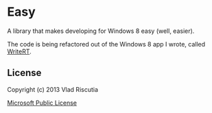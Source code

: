 Easy
====

A library that makes developing for Windows 8 easy (well, easier).

The code is being refactored out of the Windows 8 app I wrote, called
[WriteRT](http://vladris.com/writert).

License
-------

Copyright (c) 2013 Vlad Riscutia

[Microsoft Public License](http://opensource.org/licenses/ms-pl)
